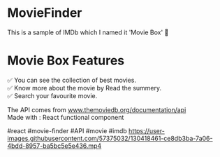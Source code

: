 # MovieFinder

This is a sample of IMDb which I named it 'Movie Box' 🎥

# Movie Box Features

✅ You can see the collection of best movies.
<br/>
✅ Know more about the movie by Read the summery.
<br/>
✅ Search your favourite movie.

The API comes from www.themoviedb.org/documentation/api
<br/>
Made with : React functional component 
<br/>

#react #movie-finder #API #movie #imdb 
https://user-images.githubusercontent.com/57375032/130418461-ce8db3ba-7a06-4bdd-8957-ba5bc5e5e436.mp4

